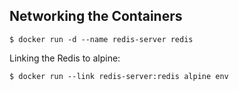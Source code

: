 ## Networking the Containers

` $ docker run -d --name redis-server redis `

Linking the Redis to alpine:

` $ docker run --link redis-server:redis alpine env `
